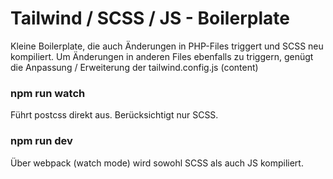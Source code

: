# Tailwind / SCSS / JS - Boilerplate
Kleine Boilerplate, die auch Änderungen in PHP-Files triggert und SCSS neu kompiliert. Um Änderungen in anderen Files ebenfalls zu triggern, genügt die Anpassung / Erweiterung der tailwind.config.js (content)

### npm run watch
Führt postcss direkt aus. Berücksichtigt nur SCSS.

### npm run dev
Über webpack (watch mode) wird sowohl SCSS als auch JS kompiliert.